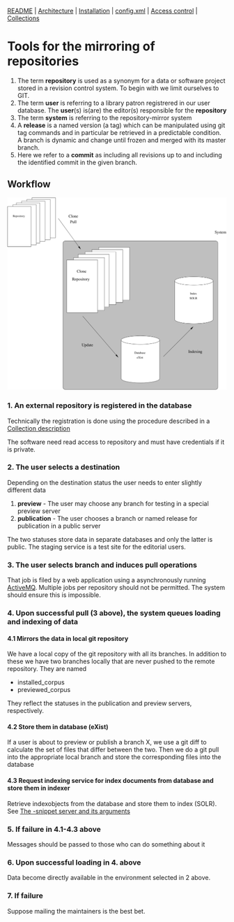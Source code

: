 [README](README.md) | [Architecture](ARCHITECTURE.md) | [Installation](INSTALL.md) | [config.xml](CONFIG.md) | [Access control](./htaccess/README.md) | [Collections](./collections/README.md)

# Tools for the mirroring of repositories 

1. The term **repository** is used as a synonym for a data or software project stored in a revision control system. To begin with we limit ourselves to GIT.
2. The term **user** is referring to a library patron registrered in our user database. The **user**(s) is(are) the editor(s) responsible for the **repository**
3. The term **system** is referring to the repository-mirror system
4. A **release** is a named version (a tag) which can be manipulated using git tag commands and in particular be retrieved in a predictable condition. A branch is dynamic and change until frozen and merged with its master branch.
5. Here we refer to a **commit** as including all revisions up to and including the identified commit in the given branch.

## Workflow

![Workflow](architecture/architecture.svg)

### 1. An external repository is registered in the database

Technically the registration is done using the procedure described in a [Collection description](./collections/README.md)

The software need read access to repository and must have credentials if it is private.

### 2. The user selects a destination

Depending on the destination status the user needs to enter slightly different data

1. **preview**     - The user may choose any branch for testing in a special preview server
2. **publication** - The user chooses a branch or named release for publication in a public server

The two statuses store data in separate databases and only the latter
is public. The staging service is a test site for the editorial users.

### 3. The user selects branch and induces pull operations

That job is filed by a web application using a asynchronously running
[ActiveMQ](#4-activemq). Multiple jobs per repository should not be
permitted. The system should ensure this is impossible.

### 4. Upon successful pull (3 above), the system queues loading and indexing of data

#### 4.1 Mirrors the data in local git repository

We have a local copy of the git repository with all its branches. In
addition to these we have two branches locally that are never pushed to
the remote repository. They are named 

* installed_corpus
* previewed_corpus

They reflect the statuses in the publication and preview servers,
respectively.

#### 4.2 Store them in database (eXist)

If a user is about to preview or publish a branch X, we use a git diff
to calculate the set of files that differ between the two. Then we do
a git pull into the appropriate local branch and store the
corresponding files into the database

#### 4.3 Request indexing service for index documents from database and store them in indexer

Retrieve indexobjects from the database and store them to index (SOLR).
See  [The -snippet server and its arguments](https://github.com/Det-Kongelige-Bibliotek/solr-and-snippets#the-snippet-server-and-its-arguments)

### 5. If failure in 4.1-4.3 above

Messages should be passed to those who can do something about it

### 6. Upon successful loading in 4. above

Data become directly available in the environment selected in 2 above.

### 7. If failure

Suppose mailing the maintainers is the best bet.

